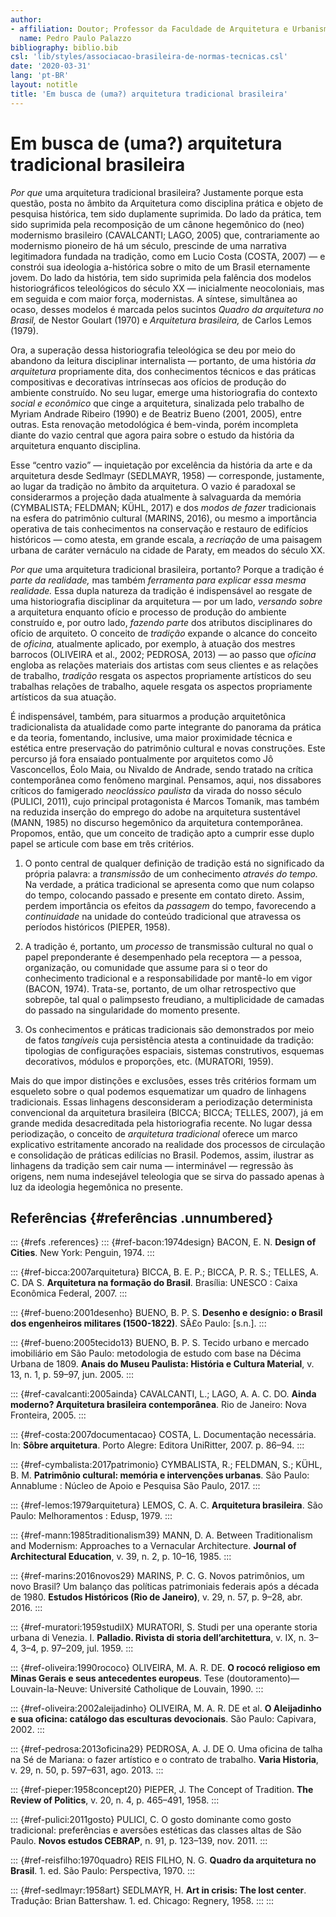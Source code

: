 ```yaml
---
author:
- affiliation: Doutor; Professor da Faculdade de Arquitetura e Urbanismo da Universidade de Brasília
  name: Pedro Paulo Palazzo
bibliography: biblio.bib
csl: 'lib/styles/associacao-brasileira-de-normas-tecnicas.csl'
date: '2020-03-31'
lang: 'pt-BR'
layout: notitle
title: 'Em busca de (uma?) arquitetura tradicional brasileira'
---
```


Em busca de (uma?) arquitetura tradicional brasileira
=====================================================

*Por que* uma arquitetura tradicional brasileira? Justamente porque
esta questão, posta no âmbito da Arquitetura como disciplina prática e
objeto de pesquisa histórica, tem sido duplamente suprimida. Do lado da
prática, tem sido suprimida pela recomposição de um cânone hegemônico do
(neo) modernismo brasileiro (CAVALCANTI; LAGO, 2005) que, contrariamente
ao modernismo pioneiro de há um século, prescinde de uma narrativa
legitimadora fundada na tradição, como em Lucio Costa
(COSTA, 2007) — e constrói sua ideologia a-histórica sobre
o mito de um Brasil eternamente jovem.
Do lado da história, tem sido suprimida pela falência dos modelos
historiográficos teleológicos do século XX — inicialmente
neocoloniais, mas em seguida e com maior força, modernistas. A síntese,
simultânea ao ocaso, desses modelos é marcada pelos sucintos *Quadro da
arquitetura no Brasil,* de Nestor Goulart (1970) e
*Arquitetura brasileira,* de Carlos Lemos (1979).

Ora, a superação dessa historiografia teleológica se deu por meio do
abandono da leitura disciplinar internalista — portanto, de uma
história *da arquitetura* propriamente dita, dos conhecimentos técnicos
e das práticas compositivas e decorativas intrínsecas aos ofícios de
produção do ambiente construído. No seu lugar, emerge uma historiografia
do contexto *social e econômico* que cinge a arquitetura, sinalizada
pelo trabalho de Myriam Andrade Ribeiro (1990) e de
Beatriz Bueno (2001, 2005), entre outras.
Esta renovação metodológica é bem-vinda, porém incompleta diante do
vazio central que agora paira sobre o estudo da história da arquitetura
enquanto disciplina.

Esse “centro vazio” — inquietação por excelência da história da arte e
da arquitetura desde Sedlmayr (SEDLMAYR, 1958) — corresponde,
justamente, ao lugar da tradição no âmbito da arquitetura. O vazio é
paradoxal se considerarmos a projeção dada atualmente à salvaguarda da
memória (CYMBALISTA; FELDMAN; KÜHL, 2017) e dos *modos de fazer* tradicionais
na esfera do patrimônio cultural (MARINS, 2016), ou mesmo a
importância operativa de tais conhecimentos na conservação e restauro de
edifícios históricos — como atesta, em grande escala, a *recriação* de
uma paisagem urbana de caráter vernáculo na cidade de Paraty, em meados
do século XX.

*Por que* uma arquitetura tradicional brasileira, portanto? Porque a
tradição é *parte da realidade,* mas também *ferramenta para explicar
essa mesma realidade.* Essa dupla natureza da tradição é indispensável
ao resgate de uma historiografia disciplinar da arquitetura — por um
lado, *versando sobre* a arquitetura enquanto ofício e processo de
produção do ambiente construído e, por outro lado, *fazendo parte* dos
atributos disciplinares do ofício de arquiteto. O conceito de *tradição*
expande o alcance do conceito de *oficina,* atualmente aplicado, por
exemplo, à atuação dos mestres barrocos (OLIVEIRA et al., 2002; PEDROSA, 2013) — ao passo que *oficina* engloba as relações
materiais dos artistas com seus clientes e as relações de trabalho,
*tradição* resgata os aspectos propriamente artísticos do seu trabalhas
relações de trabalho, aquele resgata os aspectos propriamente artísticos
da sua atuação.

É indispensável, também, para situarmos a produção arquitetônica
tradicionalista da atualidade como parte integrante do panorama da
prática e da teoria, fomentando, inclusive, uma maior proximidade
técnica e estética entre preservação do patrimônio cultural e novas
construções. Este percurso já fora ensaiado pontualmente por arquitetos
como Jô Vasconcellos, Éolo Maia, ou Nivaldo de Andrade, sendo tratado na
crítica contemporânea como fenômeno marginal. Pensamos, aqui, nos
dissabores críticos do famigerado *neoclássico paulista* da virada do
nosso século (PULICI, 2011), cujo principal protagonista é Marcos
Tomanik, mas também na reduzida inserção do emprego do adobe na
arquitetura sustentável (MANN, 1985) no discurso
hegemônico da arquitetura contemporânea. Propomos, então, que um
conceito de tradição apto a cumprir esse duplo papel se articule com
base em três critérios.

1)  O ponto central de qualquer definição de tradição está no significado
    da própria palavra: a *transmissão* de um conhecimento *através do
    tempo.* Na verdade, a prática tradicional se apresenta como que num
    colapso do tempo, colocando passado e presente em contato direto.
    Assim, perdem importância os efeitos da *passagem* do tempo,
    favorecendo a *continuidade* na unidade do conteúdo tradicional que
    atravessa os períodos históricos (PIEPER, 1958).

2)  A tradição é, portanto, um *processo* de transmissão cultural no qual
    o papel preponderante é desempenhado pela receptora — a pessoa,
    organização, ou comunidade que assume para si o teor do conhecimento
    tradicional e a responsabilidade por mantê-lo em vigor
    (BACON, 1974). Trata-se,
    portanto, de um olhar retrospectivo que sobrepõe, tal qual o
    palimpsesto freudiano, a multiplicidade de camadas do passado na
    singularidade do momento presente.

3)  Os conhecimentos e práticas tradicionais são demonstrados por meio de
    fatos *tangíveis* cuja persistência atesta a continuidade da
    tradição: tipologias de configurações espaciais, sistemas
    construtivos, esquemas decorativos, módulos e proporções, etc.
    (MURATORI, 1959).

Mais do que impor distinções e exclusões, esses três critérios formam um
esqueleto sobre o qual podemos esquematizar um quadro de linhagens
tradicionais. Essas linhagens desconsideram a periodização determinista
convencional da arquitetura brasileira (BICCA; BICCA; TELLES, 2007), já em
grande medida desacreditada pela historiografia recente.
No lugar dessa periodização,
o conceito de *arquitetura tradicional* oferece um marco explicativo
estritamente ancorado na realidade dos processos de circulação e
consolidação de práticas edilícias no Brasil. Podemos, assim, ilustrar
as linhagens da tradição sem cair numa — interminável — regressão às
origens, nem numa indesejável teleologia que se sirva do passado apenas
à luz da ideologia hegemônica no presente.

Referências {#referências .unnumbered}
-----------

::: {#refs .references}
::: {#ref-bacon:1974design}
BACON, E. N. **Design of Cities**. New York: Penguin, 1974.
:::

::: {#ref-bicca:2007arquitetura}
BICCA, B. E. P.; BICCA, P. R. S.; TELLES, A. C. DA S. **Arquitetura na formação do Brasil**. Brasília: UNESCO : Caixa Econômica Federal, 2007.
:::

::: {#ref-bueno:2001desenho}
BUENO, B. P. S. **Desenho e desígnio: o Brasil dos engenheiros militares (1500-1822)**. SÃ£o Paulo: \[s.n.\].
:::

::: {#ref-bueno:2005tecido13}
BUENO, B. P. S. Tecido urbano e mercado imobiliário em São Paulo: metodologia de estudo com base na Décima Urbana de 1809. **Anais do Museu Paulista: História e Cultura Material**, v. 13, n. 1, p. 59–97, jun. 2005.
:::

::: {#ref-cavalcanti:2005ainda}
CAVALCANTI, L.; LAGO, A. A. C. DO. **Ainda moderno? Arquitetura brasileira contemporânea**. Rio de Janeiro: Nova Fronteira, 2005.
:::

::: {#ref-costa:2007documentacao}
COSTA, L. Documentação necessária. In: **Sôbre arquitetura**. Porto Alegre: Editora UniRitter, 2007. p. 86–94.
:::

::: {#ref-cymbalista:2017patrimonio}
CYMBALISTA, R.; FELDMAN, S.; KÜHL, B. M. **Patrimônio cultural: memória e intervenções urbanas**. São Paulo: Annablume : Núcleo de Apoio e Pesquisa São Paulo, 2017.
:::

::: {#ref-lemos:1979arquitetura}
LEMOS, C. A. C. **Arquitetura brasileira**. São Paulo: Melhoramentos : Edusp, 1979.
:::

::: {#ref-mann:1985traditionalism39}
MANN, D. A. Between Traditionalism and Modernism: Approaches to a Vernacular Architecture. **Journal of Architectural Education**, v. 39, n. 2, p. 10–16, 1985.
:::

::: {#ref-marins:2016novos29}
MARINS, P. C. G. Novos patrimônios, um novo Brasil? Um balanço das políticas patrimoniais federais após a década de 1980. **Estudos Históricos (Rio de Janeiro)**, v. 29, n. 57, p. 9–28, abr. 2016.
:::

::: {#ref-muratori:1959studiIX}
MURATORI, S. Studi per una operante storia urbana di Venezia. I. **Palladio. Rivista di storia dell’architettura**, v. IX, n. 3–4, 3–4, p. 97–209, jul. 1959.
:::

::: {#ref-oliveira:1990rococo}
OLIVEIRA, M. A. R. DE. **O rococó religioso em Minas Gerais e seus antecedentes europeus**. Tese (doutoramento)—Louvain-la-Neuve: Université Catholique de Louvain, 1990.
:::

::: {#ref-oliveira:2002aleijadinho}
OLIVEIRA, M. A. R. DE et al. **O Aleijadinho e sua oficina: catálogo das esculturas devocionais**. São Paulo: Capivara, 2002.
:::

::: {#ref-pedrosa:2013oficina29}
PEDROSA, A. J. DE O. Uma oficina de talha na Sé de Mariana: o fazer artístico e o contrato de trabalho. **Varia Historia**, v. 29, n. 50, p. 597–631, ago. 2013.
:::

::: {#ref-pieper:1958concept20}
PIEPER, J. The Concept of Tradition. **The Review of Politics**, v. 20, n. 4, p. 465–491, 1958.
:::

::: {#ref-pulici:2011gosto}
PULICI, C. O gosto dominante como gosto tradicional: preferências e aversões estéticas das classes altas de São Paulo. **Novos estudos CEBRAP**, n. 91, p. 123–139, nov. 2011.
:::

::: {#ref-reisfilho:1970quadro}
REIS FILHO, N. G. **Quadro da arquitetura no Brasil**. 1. ed. São Paulo: Perspectiva, 1970.
:::

::: {#ref-sedlmayr:1958art}
SEDLMAYR, H. **Art in crisis: The lost center**. Tradução: Brian Battershaw. 1. ed. Chicago: Regnery, 1958.
:::
:::
